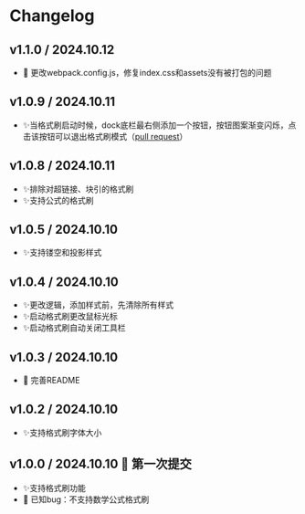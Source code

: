 # Changelog

## v1.1.0 / 2024.10.12
- 🐛 更改webpack.config.js，修复index.css和assets没有被打包的问题

## v1.0.9 / 2024.10.11
- ✨当格式刷启动时候，dock底栏最右侧添加一个按钮，按钮图案渐变闪烁，点击该按钮可以退出格式刷模式（[pull request](https://github.com/Achuan-2/siyuan-plugin-formatPainter/pull/1)）

## v1.0.8 / 2024.10.11
- ✨排除对超链接、块引的格式刷
- ✨支持公式的格式刷

## v1.0.5 / 2024.10.10 
- ✨支持镂空和投影样式

## v1.0.4 / 2024.10.10 
- ✨更改逻辑，添加样式前，先清除所有样式
- ✨启动格式刷更改鼠标光标
- ✨启动格式刷自动关闭工具栏
## v1.0.3 / 2024.10.10
- 📝 完善README
## v1.0.2 / 2024.10.10 
- ✨支持格式刷字体大小

## v1.0.0 / 2024.10.10 🎉 第一次提交
- ✨支持格式刷功能
- 🐛 已知bug：不支持数学公式格式刷

